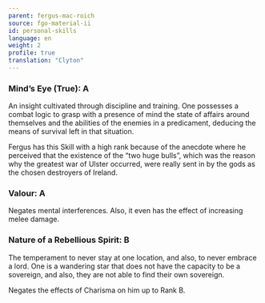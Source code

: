 ```yaml
---
parent: fergus-mac-roich
source: fgo-material-ii
id: personal-skills
language: en
weight: 2
profile: true
translation: "Clyton"
---
```


### Mind’s Eye (True): A

An insight cultivated through discipline and training. One possesses a combat logic to grasp with a presence of mind the state of affairs around themselves and the abilities of the enemies in a predicament, deducing the means of survival left in that situation.

Fergus has this Skill with a high rank because of the anecdote where he perceived that the existence of the “two huge bulls”, which was the reason why the greatest war of Ulster occurred, were really sent in by the gods as the chosen destroyers of Ireland.

### Valour: A

Negates mental interferences. Also, it even has the effect of increasing melee damage.

### Nature of a Rebellious Spirit: B

The temperament to never stay at one location, and also, to never embrace a lord. One is a wandering star that does not have the capacity to be a sovereign, and also, they are not able to find their own sovereign.

Negates the effects of Charisma on him up to Rank B.
